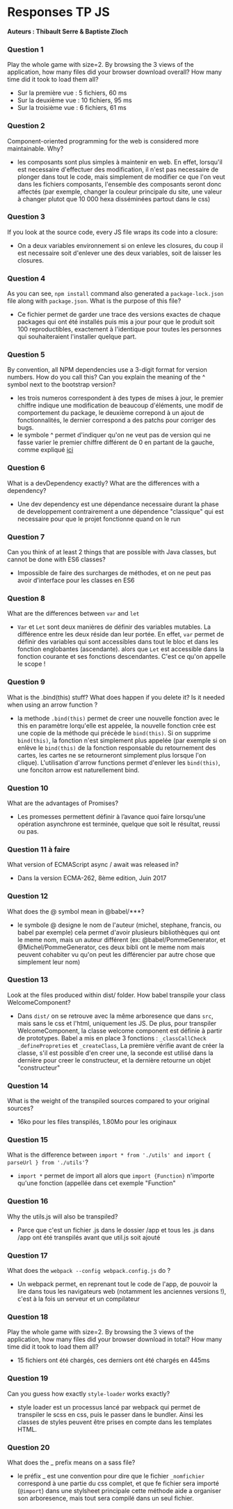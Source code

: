 # Responses TP JS
**Auteurs : Thibault Serre & Baptiste Zloch**
### Question 1
Play the whole game with size=2. By browsing the 3 views of the application, how many files did your browser download overall? How many time did it took to load them all?
- Sur la première vue : 5 fichiers, 60 ms
- Sur la deuxième vue : 10 fichiers, 95 ms
- Sur la troisième vue : 6 fichiers, 61 ms

### Question 2
Component-oriented programming for the web is considered more maintainable. Why?
- les composants sont plus simples à maintenir en web. En effet, lorsqu'il est necessaire d'effectuer des modification, il n'est pas necessaire de plonger dans tout le code, mais simplement de modifier ce que l'on veut dans les fichiers composants, l'ensemble des composants seront donc affectés (par exemple, changer la couleur principale du site, une valeur à changer plutot que 10 000 hexa disséminées partout dans le css)

### Question 3
If you look at the source code, every JS file wraps its code into a closure:
- On a deux variables environnement si on enleve les closures, 
du coup il est necessaire soit d'enlever une des deux variables, soit de laisser les closures.

### Question 4
As you can see, `npm install` command also generated a `package-lock.json` file along with `package.json`. What is the purpose of this file?
- Ce fichier permet de garder une trace des versions exactes de chaque packages qui ont été installés puis mis a jour pour que le produit soit 100 reproductibles, exactement à l'identique pour toutes les personnes qui souhaiteraient l'installer quelque part.

### Question 5 
By convention, all NPM dependencies use a 3-digit format for version numbers. How do you call this? Can you explain the meaning of the ^ symbol next to the bootstrap version?
- les trois numeros correspondent à des types de mises à jour, le premier chiffre indique une modification de beaucoup d'éléments, une modif de comportement du package, le deuxième correpond à un ajout de fonctionnalités, le dernier correspond a des patchs pour corriger des bugs.
- le symbole ^ permet d'indiquer qu'on ne veut pas de version qui ne fasse varier le premier chiffre différent de 0 en partant de la gauche, comme expliqué [ici](https://nodejs.dev/learn/the-package-lock-json-file)

### Question 6 
What is a devDependency exactly? What are the differences with a dependency?
- Une dev dependency est une dépendance necessaire durant la phase de developpement contrairement a une dépendence "classique" qui est necessaire pour que le projet fonctionne quand on le run 

### Question 7 
Can you think of at least 2 things that are possible with Java classes, but cannot be done with ES6 classes?
- Impossible de faire des surcharges de méthodes, et on ne peut pas avoir d'interface pour les classes en ES6

### Question 8
What are the differences between `var` and `let`
- `Var` et `Let` sont deux manières de définir des variables mutables. La différence entre les deux réside dan leur portée. En effet, `var` permet de définir des variables qui sont accessibles dans tout le bloc et dans les fonction englobantes (ascendante). alors que `Let` est accessible dans la fonction courante et ses fonctions descendantes. C'est ce qu'on appelle le scope ! 

### Question 9 
What is the .bind(this) stuff? What does happen if you delete it? Is it needed when using an arrow function ?
- la methode `.bind(this)` permet de creer une nouvelle fonction avec le this en paramètre lorqu'elle est appelée, la nouvelle fonction crée est une copie de la méthode qui précède le `bind(this)`. Si on supprime `bind(this)`, la fonction n'est simplement plus appelée (par exemple si on enlève le `bind(this)` de la fonction responsable du retournement des cartes, les cartes ne se retourneront simplement plus lorsque l'on clique). L'utilisation d'arrow functions permet d'enlever les `bind(this)`, une fonciton arrow est naturellement bind.

### Question 10
What are the advantages of Promises?
- Les promesses permettent définir à l’avance quoi faire lorsqu’une opération asynchrone est terminée, quelque que soit le résultat, reussi ou pas.

### Question 11 à faire
What version of ECMAScript async / await was released in?
- Dans la version ECMA-262, 8ème edition, Juin 2017

### Question 12
What does the @ symbol mean in @babel/***?
- le symbole @ designe le nom de l'auteur (michel, stephane, francis, ou babel par exemple) cela permet d'avoir plusieurs bibliothèques qui ont le meme nom, mais un auteur différent (ex: @babel/PommeGenerator, et @Michel/PommeGenerator, ces deux bibli ont le meme nom mais peuvent cohabiter vu qu'on peut les différencier par autre chose que simplement leur nom) 

### Question 13 
Look at the files produced within dist/ folder. How babel transpile your class WelcomeComponent?
- Dans `dist/` on se retrouve avec la même arboresence que dans `src`, mais sans le css et l'html, uniquement les JS. De plus, pour transpiler WelcomeComponent, la classe welcome component est définie à partir de prototypes. Babel a mis en place 3 fonctions : `_classCallCheck` `_definePropreties` et `_createClass`, La première vérifie avant de créer la classe, s'il est possible d'en creer une, la seconde est utilisé dans la dernière pour creer le constructeur, et la dernière retourne un objet "constructeur"

### Question 14 
What is the weight of the transpiled sources compared to your original sources?
- 16ko pour les files transpilés, 1.80Mo pour les originaux 

### Question 15
What is the difference between `import * from './utils' and import { parseUrl } from './utils'`?
- `import *` permet de import all alors que `import {Function}` n'importe qu'une fonction (appellée dans cet exemple "Function"

### Question 16
Why the utils.js will also be transpiled?
- Parce que c'est un fichier .js dans le dossier /app et tous les .js dans /app ont été transpilés avant que util.js soit ajouté

### Question 17
What does the `webpack --config webpack.config.js` do ?
-  Un webpack permet, en reprenant tout le code de l'app, de pouvoir la lire dans tous les navigateurs web (notamment les anciennes versions !), c'est à la fois un serveur et un compilateur 

### Question 18
Play the whole game with size=2. By browsing the 3 views of the application, how many files did your browser download in total? How many time did it took to load them all?
- 15 fichiers ont été chargés, ces derniers ont été chargés en 445ms

### Question 19
Can you guess how exactly `style-loader` works exactly?
- style loader est un processus lancé par webpack qui permet de transpiler le scss en css, puis le passer dans le bundler. Ainsi les classes de styles peuvent être prises en compte dans les templates HTML.

### Question 20
What does the _ prefix means on a sass file?
- le préfix _ est une convention pour dire que le fichier `_nomfichier` correspond à une partie du css complet, et que fe fichier sera importé (`@import`) dans une stylsheet principale 
cette méthode aide a organiser son arboresence, mais tout sera compilé dans un seul fichier.


